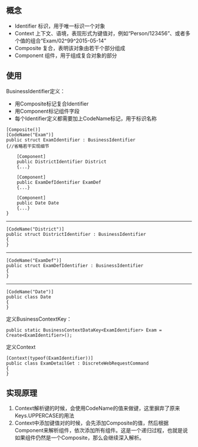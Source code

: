 ## 概念
- Identifier 标识，用于唯一标识一个对象
- Context 上下文、语境，表现形式为键值对，例如“Person/123456”、或者多个值的组合“Exam/02^99^2015-05-14”
- Composite 复合，表明该对象由若干个部分组成
- Component 组件，用于组成复合对象的部分

## 使用
BusinessIdentifier定义：



- 用Composite标记复合Identifier
- 用Component标记组件字段
- 每个Identifier定义都需要加上CodeName标记，用于标识名称
>

	[Composite()]
    [CodeName("Exam")]
    public struct ExamIdentifier : BusinessIdentifier
    {//省略若干实现细节
		
		[Component]
        public DistrictIdentifier District
        {...}
        
        [Component]
        public ExamDefIdentifier ExamDef
        {...}
        
        [Component]
        public Date Date
        {...}
	}

----------

    [CodeName("District")]
    public struct DistrictIdentifier : BusinessIdentifier
    {
	}

----------

    [CodeName("ExamDef")]
    public struct ExamDefIdentifier : BusinessIdentifier
    {
	}

----------

    [CodeName("Date")]
    public class Date 
    {
	}

定义BusinessContextKey：

    public static BusinessContextDataKey<ExamIdentifier> Exam = Create<ExamIdentifier>();

定义Context

    [Context(typeof(ExamIdentifier))]
    public class ExamDetailGet : DiscreteWebRequestCommand
    {
	}

## 实现原理
1. Context解析键的时候，会使用CodeName的值来做键，这里摒弃了原来Keys.UPPERCASE的用法
2. Context中添加键值对的时候，会先添加Composite的值，然后根据Component来解析组件，依次添加所有组件。这是一个递归过程，也就是说如果组件仍然是一个Composite，那么会继续深入解析。